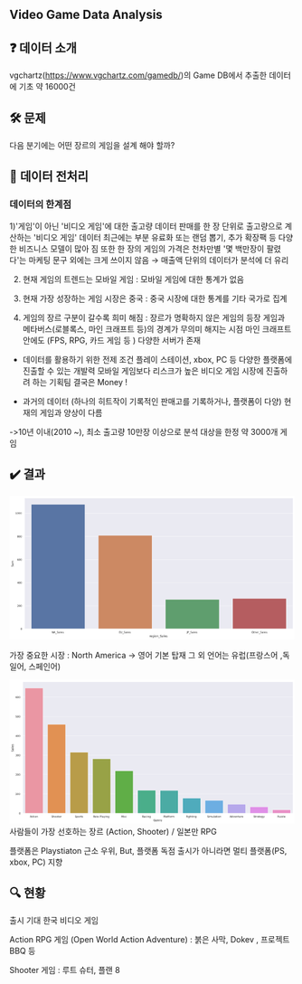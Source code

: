 ## Video Game Data Analysis

## ❓ 데이터 소개
vgchartz(https://www.vgchartz.com/gamedb/)의 Game DB에서 추출한 데이터에 기초
약 16000건

## 🛠 문제
다음 분기에는 어떤 장르의 게임을 설계 해야 할까?

## 🧹 데이터 전처리
### 데이터의 한계점
1)'게임'이 아닌 '비디오 게임'에 대한 출고량 데이터
 판매를 한 장 단위로 출고량으로 계산하는 '비디오 게임' 데이터 
 최근에는 부분 유료화 또는 랜덤 뽑기, 추가 확장팩 등 다양한 비즈니스 모델이 많아 짐 
 또한 한 장의 게임의 가격은 천차만별 
 '몇 백만장이 팔렸다'는 마케팅 문구 외에는 크게 쓰이지 않음  → 매출액 단위의 데이터가 분석에 더 유리

2) 현재 게임의 트렌드는 모바일 게임 :  모바일 게임에 대한 통계가 없음 

3) 현재 가장 성장하는 게임 시장은 중국 : 중국 시장에 대한 통계를 기타 국가로 집계 

4) 게임의 장르 구분이 갈수록 희미 해짐 : 장르가 명확하지 않은 게임의 등장 
 게임과 메타버스(로블록스, 마인 크래프트 등)의 경계가 무의미 해지는 시점 
 마인 크래프트 안에도 (FPS, RPG, 카드 게임 등 ) 다양한 서버가 존재 

- 데이터를 활용하기 위한 전제 조건 
   플레이 스테이션, xbox, PC 등 다양한 플랫폼에 진출할 수 있는 개발력
   모바일 게임보다 리스크가 높은 비디오 게임 시장에 진출하려 하는 기획팀
   결국은 Money !

- 과거의 데이터 (하나의 히트작이 기록적인 판매고를 기록하거나, 플랫폼이 다양) 
  현재의 게임과 양상이 다름

->10년 이내(2010 ~), 최소 출고량 10만장 이상으로 분석 대상을 한정
약 3000개 게임
## ✔️ 결과

![캡처](/img/sales.png)

가장 중요한 시장 : North America -> 영어 기본 탑재
그 외 언어는 유럽(프랑스어 ,독일어, 스페인어)

![캡처](/img/genre.png)
사람들이 가장 선호하는 장르 (Action, Shooter) / 일본만 RPG

플랫폼은 Playstiaton 근소 우위,
But, 플랫폼 독점 출시가 아니라면 멀티 플랫폼(PS, xbox, PC) 지향


## 🔍 현황
출시 기대 한국 비디오 게임

Action RPG 게임 (Open World Action Adventure) : 붉은 사막, Dokev , 프로젝트 BBQ 등

Shooter 게임 : 루트 슈터, 플랜 8

